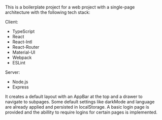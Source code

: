 This is a boilerplate project for a web project with a single-page architecture with the following tech stack:

Client:
* TypeScript
* React
* React-Intl
* React-Router
* Material-UI
* Webpack
* ESLint

Server:
* Node.js
* Express

It creates a default layout with an AppBar at the top and a drawer to navigate to subpages. Some default settings like darkMode and language are already applied and persisted in localStorage. A basic login page is provided and the abillity to require logins for certain pages is implemented.
